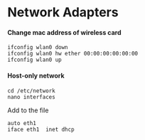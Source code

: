 Network Adapters
================

#### Change mac address of wireless card

	ifconfig wlan0 down
	ifconfig wlan0 hw ether 00:00:00:00:00:00
	ifconfig wlan0 up

#### Host-only network

	cd /etc/network
	nano interfaces

Add to the file

	auto eth1
	iface eth1  inet dhcp

